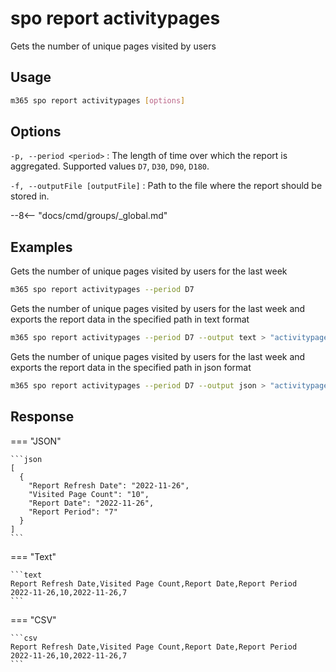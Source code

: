 # spo report activitypages

Gets the number of unique pages visited by users

## Usage

```sh
m365 spo report activitypages [options]
```

## Options

`-p, --period <period>`
: The length of time over which the report is aggregated. Supported values `D7`, `D30`, `D90`, `D180`.

`-f, --outputFile [outputFile]`
: Path to the file where the report should be stored in.

--8<-- "docs/cmd/groups/_global.md"

## Examples

Gets the number of unique pages visited by users for the last week

```sh
m365 spo report activitypages --period D7
```

Gets the number of unique pages visited by users for the last week and exports the report data in the specified path in text format

```sh
m365 spo report activitypages --period D7 --output text > "activitypages.txt"
```

Gets the number of unique pages visited by users for the last week and exports the report data in the specified path in json format

```sh
m365 spo report activitypages --period D7 --output json > "activitypages.json"
```

## Response

=== "JSON"

    ```json
    [
      {
        "Report Refresh Date": "2022-11-26",
        "Visited Page Count": "10",
        "Report Date": "2022-11-26",
        "Report Period": "7"
      }
    ]
    ```

=== "Text"

    ```text
    Report Refresh Date,Visited Page Count,Report Date,Report Period
    2022-11-26,10,2022-11-26,7
    ```

=== "CSV"

    ```csv
    Report Refresh Date,Visited Page Count,Report Date,Report Period
    2022-11-26,10,2022-11-26,7
    ```
